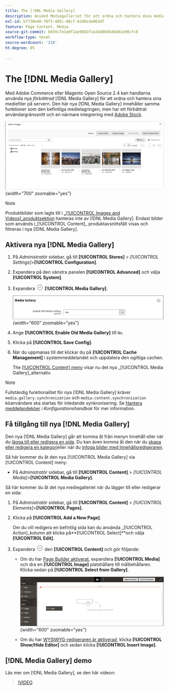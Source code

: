```yaml
---
title: The [!DNL Media Gallery]
description: Använd Mediegalleriet för att ordna och hantera dina mediefiler på servern.
exl-id: bf730e46-70f3-405c-88cf-62d0a3e8634f
feature: Page Content, Media
source-git-commit: b659c7e1e8f2ae9883f1e24d8045d6dd1e90cfc0
workflow-type: tm+mt
source-wordcount: '319'
ht-degree: 0%

---
```


# The [!DNL Media Gallery]

Med Adobe Commerce eller Magento Open Source 2.4 kan handlarna använda nya _förbättrad_ [!DNL Media Gallery] för att ordna och hantera sina mediefiler på servern. Den här nya [!DNL Media Gallery] innehåller samma funktioner som den befintliga medielagringen, men har ett förbättrat användargränssnitt och en närmare integrering med [Adobe Stock][adobe-stock].

![Bilder som visas i stödrastret i mediegalleriet](./assets/media-gallery-grid.png){width="700" zoomable="yes"}

>[!NOTE]
>
>Produktbilder som lagts till i [_[!UICONTROL Images and Videos]_produktsektion](../catalog/product-image.md#upload-an-image) hanteras inte av [!DNL Media Gallery]. Endast bilder som används i_[!UICONTROL Content]_ produktavsnittsfält visas och filtreras i nya [!DNL Media Gallery].

## Aktivera nya [!DNL Media Gallery]

1. På _Administratör_ sidebar, gå till **[!UICONTROL Stores]** > _[!UICONTROL Settings]_>**[!UICONTROL Configuration]**.

1. Expandera på den vänstra panelen **[!UICONTROL Advanced]** och välja **[!UICONTROL System]**.

1. Expandera ![Expansionsväljare](../assets/icon-display-expand.png) **[!UICONTROL Media Gallery]**.

   ![Avancerad konfiguration - [!DNL Media Gallery]](./assets/system-media-gallery.png){width="600" zoomable="yes"}

1. Ange **[!UICONTROL Enable Old Media Gallery]** till `No`.

1. Klicka på **[!UICONTROL Save Config]**.

1. När du uppmanas till det klickar du på **[!UICONTROL Cache Management]** i systemmeddelandet och uppdatera den ogiltiga cachen.

   The [[!UICONTROL Content] meny](/help/content-design/content-menu.md) visar nu det nya _[!UICONTROL Media Gallery]_alternativ.

>[!NOTE]
>
>Fullständig funktionalitet för nya [!DNL Media Gallery] kräver `media.gallery.synchronization` och `media.content.synchronization` köanvändare ska startas för inledande synkronisering. Se [Hantera meddelandeköer](https://experienceleague.adobe.com/docs/commerce-operations/configuration-guide/message-queues/manage-message-queues.html) i _Konfigurationshandbok_ för mer information.

## Få tillgång till nya [!DNL Media Gallery]

Den nya [!DNL Media Gallery] går att komma åt från menyn Innehåll eller när du [lägga till eller redigera en sida](/help/content-design/page-add.md). Du kan även komma åt den när du [skapa eller redigera en kategori](/help/catalog/category-create.md)eller när du [infoga bilder med Innehållsredigeraren](/help/content-design/editor-insert-image.md).

Så här kommer du åt den nya [!UICONTROL Media Gallery] via [!UICONTROL Content] meny:

- På _Administratör_ sidebar, gå till **[!UICONTROL Content]** > _[!UICONTROL Media]_>**[!UICONTROL Media Gallery]**.

Så här kommer du åt det nya mediegalleriet när du lägger till eller redigerar en sida:

1. På _Administratör_ sidebar, gå till **[!UICONTROL Content]** > _[!UICONTROL Elements]_>**[!UICONTROL Pages]**.

1. Klicka på **[!UICONTROL Add a New Page]**.

   Om du vill redigera en befintlig sida kan du använda _[!UICONTROL Action]_kolumn att klicka på&#x200B;**[!UICONTROL Select]**och välja **[!UICONTROL Edit]**.

1. Expandera ![Expansionsväljare](../assets/icon-display-expand.png) den **[!UICONTROL Content]** och gör följande:

   - Om du har [Page Builder aktiverat](../page-builder/setup.md), expandera **[!UICONTROL Media]** och dra en **[!UICONTROL Image]** platshållare till målbehållaren. Klicka sedan på **[!UICONTROL Select from Gallery]**.

     ![Dra bilden till scenen](./assets/pb-media-image-drag.png){width="600" zoomable="yes"}

   - Om du har [WYSIWYG-redigeraren är aktiverad](/help/content-design/editor.md), klicka **[!UICONTROL Show/Hide Editor]** och sedan klicka **[!UICONTROL Insert Image]**.

## [!DNL Media Gallery] demo

Läs mer om [!DNL Media Gallery], se den här videon:

>[!VIDEO](https://video.tv.adobe.com/v/343785?quality=12)

[adobe-stock]: https://stock.adobe.com


